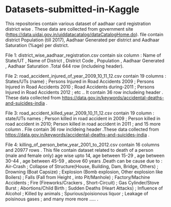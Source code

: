 # Datasets-submitted-in-Kaggle
This repositories contain various dataset of aadhaar card registration district wise .
These data are collected from government site (https://data.uidai.gov.in/uiddatacatalog/dataCatalogHome.do).
file contain district Population (till 2017),	Aadhaar Generated per district and Aadhaar Saturation (%age) per district.

File 1: district_wise_aadhaar_registration.csv contain six column : Name of State/UT ,	Name of District ,	District Code	, Population , Aadhaar Generated , Aadhaar Saturation .Total 644 row (includeing header).

File 2: road_accident_injured_of_year_2009_10_11_12.csv contain 19 columns : States/UTs (name) ; Persons Injured in Road Accidents 2009 ; Persons Injured in Road Accidents 2010 ; Road Accidents during-2011	; Persons Injured in Road Accidents 2012	; etc ..
It contain 36 row includeing header . These data collected from https://data.gov.in/keywords/accidental-deaths-and-suicides-india .

File 3: road_accident_killed_year_2009_10_11_12.csv contain 19 column : state/UTs names ; Person killed in road accident in 2009 ; Person killed in road accident in 2010; Person killed in road accident in 2011 ; and 15 more column . File contain 36 row incldeing header .These data collected from https://data.gov.in/keywords/accidental-deaths-and-suicides-india .

File 4: killing_of_person_betw_year_2001_to_2012.csv contain 16 columns and 20977 rows . This file contain dataset related to death of a person (male and female only) age wise upto 14, age between 15-29 , age between 30-44 , age between 45-59 , above 60 years .Death can be cause due to : Air-Crash ; Collapse of Structure(House, Building, Dam, Bridge, Others) ; Drowning (Boat Capsize) ; Explosion (Bomb explosion, Other explosion like Boilers) ; Falls (Fall from Height , into Pit/Manhole) ; Factory/Machine Accidents ; Fire (Fireworks/Crackers , Short-Circuit) ; Gas Cylinder/Stove Burst ; Abortions/Child Birth ; Sudden Deaths (Heart Attacks) ; Influence of Alcohol ; Killed by animals ; Spurious/poisionous liquor ; Leakage of poisinous gases ; and many more more ..... .
 









 



